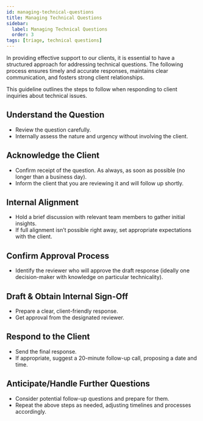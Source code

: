 ```yaml
---
id: managing-technical-questions
title: Managing Technical Questions
sidebar:
  label: Managing Technical Questions
  order: 3
tags: [triage, technical questions]
---
```


In providing effective support to our clients, it is essential to have a structured approach for addressing technical questions. The following process ensures timely and accurate responses, maintains clear communication, and fosters strong client relationships.

This guideline outlines the steps to follow when responding to client inquiries about technical issues.

## Understand the Question

- Review the question carefully.
- Internally assess the nature and urgency without involving the client.

## Acknowledge the Client

- Confirm receipt of the question. As always, as soon as possible (no longer than a business day).
- Inform the client that you are reviewing it and will follow up shortly.

## Internal Alignment

- Hold a brief discussion with relevant team members to gather initial insights.
- If full alignment isn’t possible right away, set appropriate expectations with the client.

## Confirm Approval Process

- Identify the reviewer who will approve the draft response (ideally one decision-maker with knowledge on particular technicality).

## Draft & Obtain Internal Sign-Off

- Prepare a clear, client-friendly response.
- Get approval from the designated reviewer.

## Respond to the Client

- Send the final response.
- If appropriate, suggest a 20-minute follow-up call, proposing a date and time.

## Anticipate/Handle Further Questions

- Consider potential follow-up questions and prepare for them.
- Repeat the above steps as needed, adjusting timelines and processes accordingly.
